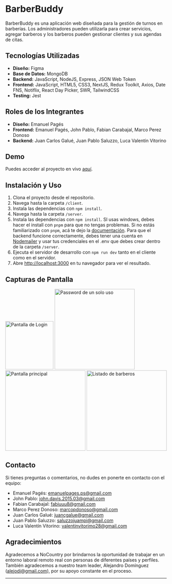 # BarberBuddy

BarberBuddy es una aplicación web diseñada para la gestión de turnos en barberías. Los administradores pueden utilizarla para crear servicios, agregar barberos y los barberos pueden gestionar clientes y sus agendas de citas.

## Tecnologías Utilizadas

- **Diseño:** Figma
- **Base de Datos:** MongoDB
- **Backend:** JavaScript, NodeJS, Express, JSON Web Token
- **Frontend:** JavaScript, HTML5, CSS3, NextJS, Redux Toolkit, Axios, Date FNS, Notiflix, React Day Picker, SWR, TailwindCSS
- **Testing:** Jest

## Roles de los Integrantes

- **Diseño:** Emanuel Pagés
- **Frontend:** Emanuel Pagés, John Pablo, Fabian Carabajal, Marco Perez Donoso
- **Backend:** Juan Carlos Galué, Juan Pablo Saluzzo, Luca Valentín Vitorino

## Demo

Puedes acceder al proyecto en vivo [aquí](https://barberbuddyapp.vercel.app/).

## Instalación y Uso

1. Clona el proyecto desde el repositorio.
2. Navega hasta la carpeta `/client`.
3. Instala las dependencias con `npm install`.
4. Navega hasta la carpeta `/server`.
5. Instala las dependencias con `npm install`. SI usas windows, debes hacer el install con `pnpm` para que no tengas problemas. Si no estás familiarizado con `pnpm`, acá te dejo la [documentación](https://pnpm.io/installation). Para que el backend funcione correctamente, debes tener una cuenta en [Nodemailer](https://nodemailer.com/) y usar tus credenciales en el .env que debes crear dentro de la carpeta `/server`.
6. Ejecuta el servidor de desarrollo con `npm run dev` tanto en el cliente como en el servidor.
7. Abre [http://localhost:3000](http://localhost:3000) en tu navegador para ver el resultado.

## Capturas de Pantalla

<img src="https://github.com/No-Country/s11-04-t-node-react/blob/frontend/hotfix/client/public/images/iPad-1698080430781.jpeg" alt="Pantalla de Login" width="150px"/>

<img src="https://github.com/No-Country/s11-04-t-node-react/blob/frontend/hotfix/client/public/images/MacbookPro-1698080493974.jpeg" alt="Password de un solo uso" width="250px"/>

<img src="https://github.com/No-Country/s11-04-t-node-react/blob/frontend/hotfix/client/public/images/MacbookPro-1698080582891.jpeg" alt="Pantalla principal" width="250px"/>

<img src="https://github.com/No-Country/s11-04-t-node-react/blob/frontend/hotfix/client/public/images/MacbookPro-1698080602020.jpeg" alt="Listado de barberos" width="250px"/>

## Contacto

Si tienes preguntas o comentarios, no dudes en ponerte en contacto con el equipo:

- Emanuel Pagés: [emanuelpages.ps@gmail.com](mailto:emanuelpages.ps@gmail.com)
- John Pablo: [john.davis.2015.03@gmail.com](mailto:john.davis.2015.03@gmail.com)
- Fabian Carabajal: [fabiuuu8@gmail.com](mailto:fabiuuu8@gmail.com)
- Marco Perez Donoso: [marcopdonoso@gmail.com](mailto:marcopdonoso@gmail.com)
- Juan Carlos Galué: [juancgalue@gmail.com](mailto:juancgalue@gmail.com)
- Juan Pablo Saluzzo: [saluzzojuampi@gmail.com](mailto:saluzzojuampi@gmail.com)
- Luca Valentín Vitorino: [valentinvitorimo28@gmail.com](mailto:valentinvitorimo28@gmail.com)

## Agradecimientos

Agradecemos a NoCountry por brindarnos la oportunidad de trabajar en un entorno laboral remoto real con personas de diferentes países y perfiles. También agradecemos a nuestro team leader, Alejandro Domínguez ([alejodi@gmail.com](mailto:alejodi@gmail.com)), por su apoyo constante en el proceso.

---
